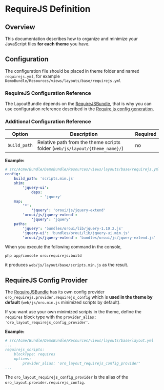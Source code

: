 # RequireJS Definition

## Overview

This documentation describes how to organize and minimize your JavaScript files **for each theme** you have.

## Configuration

The configuration file should be placed in theme folder and named `requirejs.yml`, for example `DemoBundle/Resources/views/layouts/base/requirejs.yml`

### RequireJS Configuration Reference

The LayoutBundle depends on the [RequireJSBundle](../../../RequireJSBundle/README.md),
that is why you can use configuration reference described in the [Require.js config generation](../../../RequireJSBundle/README.md#requirejs-config-generation).

### Additional Configuration Reference

| Option | Description | Required |
|------- |-------------|----------|
| `build_path` | Relative path from the theme scripts folder (`web/js/layout/{theme_name}/`) | no |

**Example:**

```yaml
# src/Acme/Bundle/DemoBundle/Resources/views/layouts/base/requirejs.yml
config:
    build_path: 'scripts.min.js'
    shim:
        'jquery-ui':
            deps:
                - 'jquery'
    map:
        '*':
            'jquery': 'oroui/js/jquery-extend'
        'oroui/js/jquery-extend':
            'jquery': 'jquery'
    paths:
        'jquery': 'bundles/oroui/lib/jquery-1.10.2.js'
        'jquery-ui': 'bundles/oroui/lib/jquery-ui.min.js'
        'oroui/js/jquery-extend': 'bundles/oroui/js/jquery-extend.js'
```

When you execute the following command in the console,

```
php app/console oro:requirejs:build
```

it produces `web/js/layout/base/scripts.min.js` as the result.

## RequireJS Config Provider

The [RequireJSBundle](../../../RequireJSBundle/README.md) has its own config provider `oro_requirejs.provider.requirejs_config`
which is **used in the theme by default** (`web/js/oro.min.js` minimized scripts by default).

If you want use your own minimized scripts in the theme, define the `requires`  block type with the `provider_alias: 'oro_layout_requirejs_config_provider'`.

**Example:**

```yaml
# src/Acme/Bundle/DemoBundle/Resources/views/layouts/base/layout.yml
...
requirejs_scripts:
    blockType: requires
    options:
        provider_alias: 'oro_layout_requirejs_config_provider'
...
```

The `oro_layout_requirejs_config_provider` is the alias of the `oro_layout.provider.requirejs_config`.
